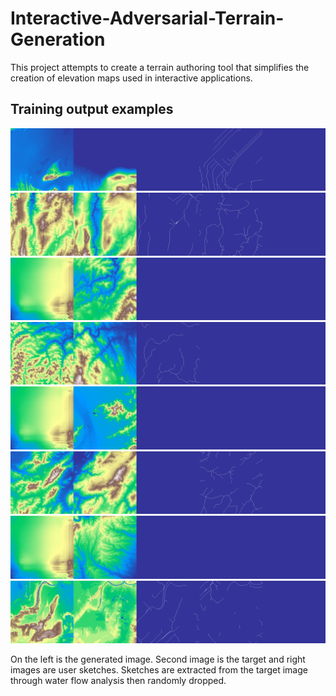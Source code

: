 # Interactive-Adversarial-Terrain-Generation
This project attempts to create a terrain authoring tool that simplifies the creation of elevation maps used in interactive applications.
## Training output examples
![example](images/generated/test_sketch_output14.png)
![example](images/generated/test_sketch_output15.png)
![example](images/generated/test_sketch_output16.png)
![example](images/generated/test_sketch_output17.png)
![example](images/generated/test_sketch_output18.png)
![example](images/generated/test_sketch_output19.png)
![example](images/generated/test_sketch_output20.png)
![example](images/generated/test_sketch_output21.png)

On the left is the generated image. Second image is the target and right images are user sketches.
Sketches are extracted from the target image through water flow analysis then randomly dropped.
